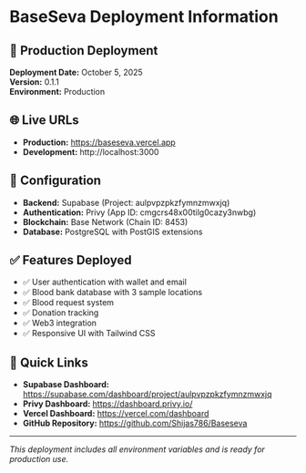 # BaseSeva Deployment Information

## 🚀 Production Deployment

**Deployment Date:** October 5, 2025  
**Version:** 0.1.1  
**Environment:** Production  

## 🌐 Live URLs

- **Production:** https://baseseva.vercel.app
- **Development:** http://localhost:3000

## 🔧 Configuration

- **Backend:** Supabase (Project: aulpvpzpkzfymnzmwxjq)
- **Authentication:** Privy (App ID: cmgcrs48x00tilg0cazy3nwbg)
- **Blockchain:** Base Network (Chain ID: 8453)
- **Database:** PostgreSQL with PostGIS extensions

## ✅ Features Deployed

- ✅ User authentication with wallet and email
- ✅ Blood bank database with 3 sample locations
- ✅ Blood request system
- ✅ Donation tracking
- ✅ Web3 integration
- ✅ Responsive UI with Tailwind CSS

## 🔗 Quick Links

- **Supabase Dashboard:** https://supabase.com/dashboard/project/aulpvpzpkzfymnzmwxjq
- **Privy Dashboard:** https://dashboard.privy.io/
- **Vercel Dashboard:** https://vercel.com/dashboard
- **GitHub Repository:** https://github.com/Shijas786/Baseseva

---

*This deployment includes all environment variables and is ready for production use.*
